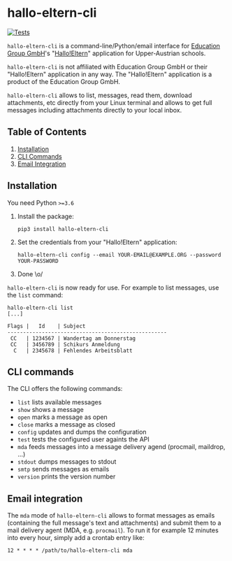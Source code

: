 # hallo-eltern-cli

[![Tests](https://github.com/somechris/hallo-eltern-cli/workflows/Tests/badge.svg)](https://github.com/somechris/hallo-eltern-cli/actions?query=workflow%3ATests)

`hallo-eltern-cli` is a command-line/Python/email interface for
[Education Group GmbH](https://www.edugroup.at/)'s
"[Hallo!Eltern](https://hallo-eltern.klassenpinnwand.at/)" application
for Upper-Austrian schools.

`hallo-eltern-cli` is not affiliated with Education Group GmbH or their
"Hallo!Eltern" application in any way. The "Hallo!Eltern" application is a
product of the Education Group GmbH.

`hallo-eltern-cli` allows to list, messages, read them, download
attachments, etc directly from your Linux terminal and allows to get
full messages including attachments directly to your local inbox.

## Table of Contents

1. [Installation](#installation)
1. [CLI Commands](#cli-commands)
1. [Email Integration](#email-integration)

## Installation

You need Python `>=3.6`

1. Install the package:

   ```
   pip3 install hallo-eltern-cli
   ```

1. Set the credentials from your "Hallo!Eltern" application:

    ```
    hallo-eltern-cli config --email YOUR-EMAIL@EXAMPLE.ORG --password YOUR-PASSWORD
    ```

1. Done \o/

`hallo-eltern-cli` is now ready for use. For example to list messages,
use the `list` command:

```
hallo-eltern-cli list
[...]

Flags |   Id    | Subject
---------------------------------------------------
 CC   | 1234567 | Wandertag am Donnerstag
 CC   | 3456789 | Schikurs Anmeldung
  C   | 2345678 | Fehlendes Arbeitsblatt
```

## CLI commands

The CLI offers the following commands:

* `list` lists available messages
* `show` shows a message
* `open` marks a message as open
* `close` marks a message as closed
* `config` updates and dumps the configuration
* `test` tests the configured user againts the API
* `mda` feeds messages into a message delivery agend (procmail, maildrop, ...)
* `stdout` dumps messages to stdout
* `smtp` sends messages as emails
* `version` prints the version number

## Email integration

The `mda` mode of `hallo-eltern-cli` allows to format messages as
emails (containing the full message's text and attachments) and submit
them to a mail delivery agent (MDA, e.g. `procmail`). To run it for
example 12 minutes into every hour, simply add a crontab entry like:

```
12 * * * * /path/to/hallo-eltern-cli mda
```
